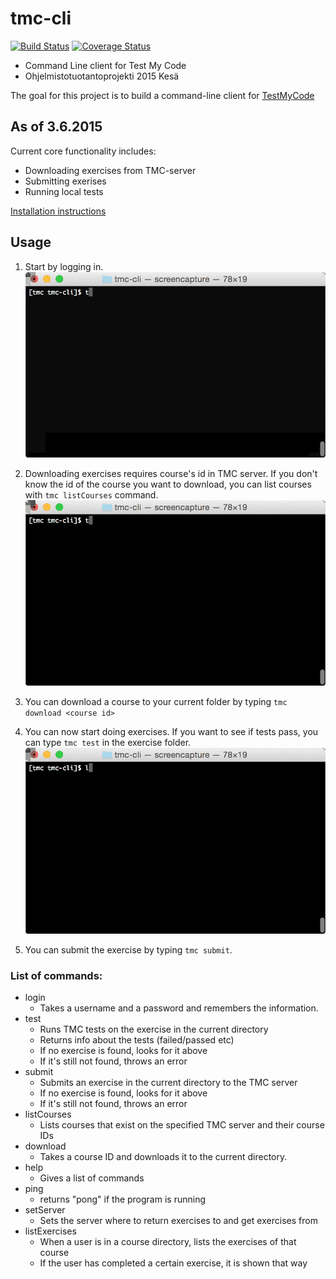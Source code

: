 # tmc-cli

[![Build Status](https://travis-ci.org/tmc-cli/tmc-cli.svg?branch=master)](https://travis-ci.org/tmc-cli/tmc-cli)
[![Coverage Status](https://coveralls.io/repos/tmc-cli/tmc-cli/badge.svg)](https://coveralls.io/r/tmc-cli/tmc-cli)

* Command Line client for Test My Code
* Ohjelmistotuotantoprojekti 2015 Kesä

The goal for this project is to build a command-line client for [TestMyCode](https://github.com/testmycode/tmc-server)

## As of 3.6.2015
Current core functionality includes:
* Downloading exercises from TMC-server
* Submitting exerises
* Running local tests

[Installation instructions](Installation.md)


## Usage

1. Start by logging in. ![login animation](docs/gifs/login.gif)

2. Downloading exercises requires course's id in TMC server. If you don't know the id of the course you want to download, you can list courses with `tmc listCourses` command. ![listCourses animation](docs/gifs/listcourses.gif)

3. You can download a course to your current folder by typing `tmc download <course id>`

4. You can now start doing exercises. If you want to see if tests pass, you can type `tmc test` in the exercise folder. ![test animation](docs/gifs/test.gif)

5. You can submit the exercise by typing `tmc submit`.

### List of commands:
- login
  - Takes a username and a password and remembers the information.
- test
  - Runs TMC tests on the exercise in the current directory
  - Returns info about the tests (failed/passed etc)
  - If no exercise is found, looks for it above
  - If it's still not found, throws an error
- submit
  - Submits an exercise in the current directory to the TMC server
  - If no exercise is found, looks for it above
  - If it's still not found, throws an error
- listCourses
  - Lists courses that exist on the specified TMC server and their course IDs
- download
  - Takes a course ID and downloads it to the current directory.
- help
  - Gives a list of commands
- ping
  - returns "pong" if the program is running
- setServer
  - Sets the server where to return exercises to and get exercises from
- listExercises
  - When a user is in a course directory, lists the exercises of that course
  - If the user has completed a certain exercise, it is shown that way
